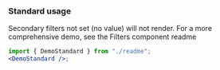 ### Standard usage

Secondary filters not set (no value) will not render.
For a more comprehensive demo, see the Filters component readme

```jsx harmony
import { DemoStandard } from "./readme";
<DemoStandard />;
```
